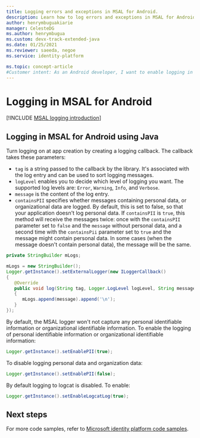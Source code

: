```yaml
---
title: Logging errors and exceptions in MSAL for Android.
description: Learn how to log errors and exceptions in MSAL for Android.
author: henrymbuguakiarie
manager: CelesteDG
ms.author: henrymbugua
ms.custom: devx-track-extended-java
ms.date: 01/25/2021
ms.reviewer: saeeda, negoe
ms.service: identity-platform

ms.topic: concept-article
#Customer intent: As an Android developer, I want to enable logging in MSAL for Android using Java, so that I can capture and analyze log messages for troubleshooting and debugging purposes.
---
```

# Logging in MSAL for Android

[!INCLUDE [MSAL logging introduction](./includes/error-handling-and-tips/error-logging-introduction.md)]

## Logging in MSAL for Android using Java

Turn logging on at app creation by creating a logging callback. The callback takes these parameters:

- `tag` is a string passed to the callback by the library. It's associated with the log entry and can be used to sort logging messages.
- `logLevel` enables you to decide which level of logging you want. The supported log levels are: `Error`, `Warning`, `Info`, and `Verbose`.
- `message` is the content of the log entry.
- `containsPII` specifies whether messages containing personal data, or organizational data are logged. By default, this is set to false, so that your application doesn't log personal data. If `containsPII` is `true`, this method will receive the messages twice: once with the `containsPII` parameter set to `false` and the `message` without personal data, and a second time with the `containsPii` parameter set to `true` and the message might contain personal data. In some cases (when the message doesn't contain personal data), the message will be the same.

```java
private StringBuilder mLogs;

mLogs = new StringBuilder();
Logger.getInstance().setExternalLogger(new ILoggerCallback()
{
   @Override
   public void log(String tag, Logger.LogLevel logLevel, String message, boolean containsPII)
   {
      mLogs.append(message).append('\n');
   }
});
```

By default, the MSAL logger won't not capture any personal identifiable information or organizational identifiable information.
To enable the logging of personal identifiable information or organizational identifiable information:

```java
Logger.getInstance().setEnablePII(true);
```

To disable logging personal data and organization data:

```java
Logger.getInstance().setEnablePII(false);
```

By default logging to logcat is disabled. To enable:

```java
Logger.getInstance().setEnableLogcatLog(true);
```

## Next steps

For more code samples, refer to [Microsoft identity platform code samples](sample-v2-code.md).
